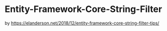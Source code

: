 # Entity-Framework-Core-String-Filter

by https://elanderson.net/2018/12/entity-framework-core-string-filter-tips/
